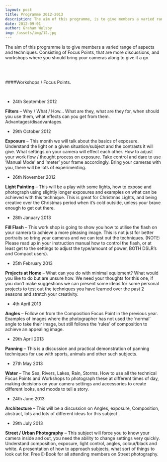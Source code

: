```yaml
---
layout: post
title: Programme 2012-2013
description: The aim of this programme, is to give members a varied range of aspects and techniques...
date: 2012-09-01
author: Graham Welsby
img: /assets/img/12.jpg
---
```


The aim of this programme is to give members a varied range of aspects and techniques.  Consisting of Focus Points, that are more discussions, and workshops where you should bring your cameras along to give it a go.

 
<br><br>

####Workshops / Focus Points.

<br>


* 24th September 2012

<b>Filters</b> – Why / What / How… What are they, what are they for, when should you use them, what effects can you get from them. Advantages/disadvantages.

* 29th October 2012

<b>Exposure</b> – This month we will talk about the basics of exposure. Understand the light on a given situation/subject and the contrasts it will give. What settings on your camera will effect each other. How to adjust your work flow / thought process on exposure. Take control and dare to use ‘Manual Mode’ and ‘meter’ your frame accordingly. Bring your cameras with you, there will be lots of experimenting.

* 26th November 2012

<b>Light Painting</b> – This will be a play with some lights, how to expose and photograph using slightly longer exposures and examples on what can be achieved with this technique. This is great for Christmas Lights, and being creative over the Christmas period when it’s cold outside, unless your brave enough to get out there.

* 28th January 2013

<b>Fill Flash</b> – This work shop is going to show you how to utilise the flash on your camera to achieve a more pleasing image. This is not just for better portraits so bring your cameras and we can test out the techniques. (NOTE: Please read up in your instruction manual how to control the flash, or at least get to the settings to adjust the type/amount of power, BOTH DSLR’s and Compact users).

* 25th February 2013

<b>Projects at Home</b> – What can you do with minimal equipment? What would you like to do but are unsure how. We need your thoughts for this one, if you don’t make suggestions we can present some ideas for some personal projects to test out the techniques you have learned over the past 2 seasons and stretch your creativity.

* 4th April 2013

<b>Angles</b> – Follow on from the Composition Focus Point in the previous year. Examples of images where the photographer has not used the ‘normal’ angle to take their image, but still follows the ‘rules’ of composition to achieve an appealing image.

* 29th April 2013

<b>Panning</b> – This is a discussion and practical demonstration of panning techniques for use with sports, animals and other such subjects.

* 27th May 2013

<b>Water</b> – The Sea, Rivers, Lakes, Rain, Storms. How to use all the technical Focus Points and Workshops to photograph these at different times of day, making decisions on your camera settings and accessories to create different looks, and moods to tell a story.

* 24th June 2013

<b>Architecture</b> – This will be a discussion on Angles, exposure, Composition, abstract, lots and lots of different ideas for this subject .

* 29th July 2013

<b>Street / Urban Photography</b> – This subject will force you to know your camera inside and out, you need the ability to change settings very quickly. Understand composition, exposure, light control, angles, colour/black and white. A presentation of how to approach subjects, what sort of things to look out for.  Free E-Book for all attending members on Street photography.

<br>
<br>




